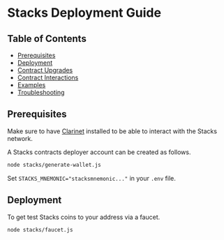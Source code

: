 # Stacks Deployment Guide

## Table of Contents

-   [Prerequisites](#prerequisites)
-   [Deployment](#deployment)
-   [Contract Upgrades](#contract-upgrades)
-   [Contract Interactions](#contract-interactions)
-   [Examples](#examples)
-   [Troubleshooting](#troubleshooting)

## Prerequisites

Make sure to have [Clarinet](https://docs.hiro.so/stacks/clarinet) installed to be able to interact with the Stacks network.

A Stacks contracts deployer account can be created as follows.

```bash
node stacks/generate-wallet.js
```

Set `STACKS_MNEMONIC="stacksmnemonic..."` in your `.env` file.

## Deployment

To get test Stacks coins to your address via a faucet.

```bash
node stacks/faucet.js
```
